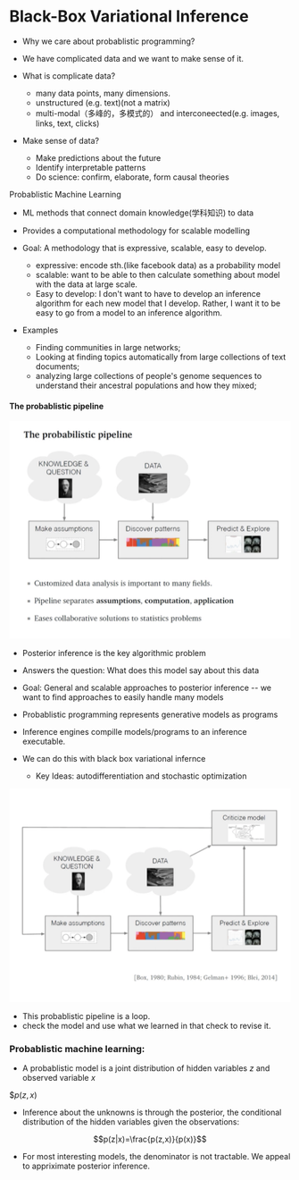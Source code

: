# Black-Box Variational Inference

- Why we care about probablistic programming?
- We have complicated data and we want to make sense of it.


- What is complicate data?
    - many data points, many dimensions.
    - unstructured (e.g. text)(not a matrix)
    - multi-modal（多峰的，多模式的） and interconeected(e.g. images, links, text, clicks)


- Make sense of data?
    - Make predictions about the future
    - Identify interpretable patterns
    - Do science: confirm, elaborate, form causal theories


Probablistic Machine Learning
- ML methods that connect domain knowledge(学科知识) to data
- Provides a computational methodology for scalable modelling
- Goal: A methodology that is expressive, scalable, easy to develop.
    - expressive: encode sth.(like facebook data) as a probability model 
    - scalable: want to be able to then calculate something about model with the data at large scale. 
    - Easy to develop: I don't want to have to develop an inference algorithm for each new model that I develop. Rather, I want it to be easy to go from a model to an inference algorithm. 


- Examples
    - Finding communities in large networks;
    - Looking at finding  topics automatically from large collections of text documents;
    - analyzing large collections of people's genome sequences to understand their ancestral populations and how they mixed;


#### The probablistic pipeline 

![](Pictures/BBVI01.png)

- Posterior inference is the key algorithmic problem
- Answers the question: What does this model say about this data
- Goal: General and scalable approaches to posterior inference -- we want to find approaches to easily handle many models

- Probablistic programming represents generative models as programs
- Inference engines compille models/programs to an inference executable.
- We can do this with black box variational infernce 
    - Key Ideas: autodifferentiation and stochastic optimization

![](Pictures/BBVI02.png)

- This probablistic pipeline is a loop. 
- check the model and use what we learned in that check to revise it. 


### Probablistic machine learning:

- A probablistic model is a joint distribution of hidden variables $z$ and observed variable $x$

$$p(z,x)$

- Inference about the unknowns is through the posterior, the conditional distribution of the hidden variables given the observations:

$$p(z|x)=\frac{p(z,x)}{p(x)}$$

- For most interesting models, the denominator is not tractable. We appeal to appriximate posterior inference. 